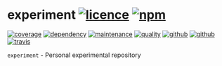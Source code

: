 # experiment [![licence][license-image]][license-url] [![npm][npm-image]][npm-url]

[![coverage][nyc-cov-image]][github-url] [![dependency][dependency-image]][dependency-url] [![maintenance][maintenance-image]][npmsio-url] [![quality][quality-image]][npmsio-url] [![github][github-devel-image]][github-url] [![github][github-test-image]][github-url] [![travis][travis-image]][travis-url]

`experiment` - Personal experimental repository

[dependency-image]:https://img.shields.io/librariesio/release/npm/@kei-g/experiment?logo=nodedotjs
[dependency-url]:https://npmjs.com/package/@kei-g/experiment?activeTab=dependencies
[github-devel-image]:https://img.shields.io/github/workflow/status/kei-g/experiment/devel/devel?label=devel&logo=github
[github-test-image]:https://img.shields.io/github/workflow/status/kei-g/experiment/test/main?label=build%20%26%20test&logo=github
[github-url]:https://github.com/kei-g/experiment
[license-image]:https://img.shields.io/github/license/kei-g/experiment
[license-url]:https://opensource.org/licenses/BSD-3-Clause
[maintenance-image]:https://img.shields.io/npms-io/maintenance-score/@kei-g/experiment?logo=npm
[npm-image]:https://img.shields.io/npm/v/@kei-g/experiment?logo=npm
[npm-url]:https://npmjs.com/@kei-g/experiment
[npmsio-url]:https://npms.io/search?q=%40kei-g%2Fexperiment
[nyc-cov-image]:https://img.shields.io/nycrc/kei-g/experiment?config=.nycrc.json&label=coverage&logo=mocha
[quality-image]:https://img.shields.io/npms-io/quality-score/@kei-g/experiment?logo=npm
[travis-image]:https://img.shields.io/travis/com/kei-g/experiment/main?logo=travis
[travis-url]:https://app.travis-ci.com/github/kei-g/experiment
